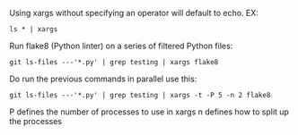 Using xargs without specifying an operator will default to echo.
EX:
```
ls * | xargs
```

Run flake8 (Python linter) on a series of filtered Python files:
```
git ls-files ---'*.py' | grep testing | xargs flake8
```
Do run the previous commands in parallel use this:
```
git ls-files ---'*.py' | grep testing | xargs -t -P 5 -n 2 flake8
```
P defines the number of processes to use in xargs
n defines how to split up the processes

